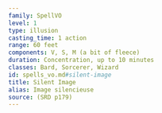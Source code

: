```yaml
---
family: SpellVO
level: 1
type: illusion
casting_time: 1 action
range: 60 feet
components: V, S, M (a bit of fleece)
duration: Concentration, up to 10 minutes
classes: Bard, Sorcerer, Wizard
id: spells_vo.md#silent-image
title: Silent Image
alias: Image silencieuse
source: (SRD p179)
---
```


